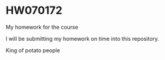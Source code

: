 # HW070172
My homework for the course

I will be submitting my homework on time into this repository.

King of potato people
